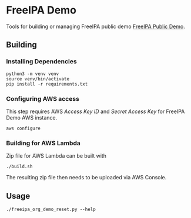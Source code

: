 # FreeIPA Demo
Tools for building or managing FreeIPA public demo [FreeIPA Public Demo].

## Building
### Installing Dependencies
```
python3 -m venv venv
source venv/bin/activate
pip install -r requirements.txt
```
### Configuring AWS access
This step requires AWS *Access Key ID* and *Secret Access Key* for FreeIPA Demo AWS instance.
```
aws configure
```
### Building for AWS Lambda
Zip file for AWS Lambda can be built with
```
./build.sh
```
The resulting zip file then needs to be uploaded via AWS Console.

## Usage
```
./freeipa_org_demo_reset.py --help
```

   [FreeIPA Public Demo]: <https://www.freeipa.org/page/Demo>
